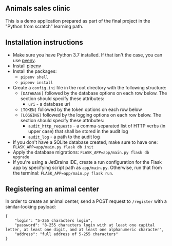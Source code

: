 ## Animals sales clinic
This is a demo application prepared as part of the final project in the "Python from scratch" learning path.

## Installation instructions
* Make sure you have Python 3.7 installed. If that isn't the case, you can use [pyenv](https://github.com/pyenv/pyenv).
* Install [pipenv](https://pypi.org/project/pipenv/)
* Install the packages:
    - `pipenv shell`
    - `pipenv install`
* Create a `config.ini` file in the root directory with the following structure:
    - `[DATABASE]` followed by the database options on each row below. The section should specify these attributes:
        * `uri` - a database uri
    - `[TOKEN]` followed by the token options on each row below
    - `[LOGGING]` followed by the logging options on each row below. The section should specify these attributes:
        * `audit_http_requests` - a comma-separated list of HTTP verbs (in upper case) that shall be stored in the audit log 
        * `audit_log` - a path to the audit log
* If you don't have a SQLite database created, make sure to have one: ` FLASK_APP=app/main.py flask db init`
* Apply the database migrations: `FLASK_APP=app/main.py flask db upgrade`
* If you're using a JetBrains IDE, create a run configuration for the Flask app by specifying script path as `app/main.py`. Otherwise, run that from the terminal: `FLASK_APP=app/main.py flask run`.

## Registering an animal center
In order to create an animal center, send a POST request to `/register` with a similar-looking payload: 
```
{
    "login": "5-255 characters login",
    "password": "8-255 characters login with at least one capital letter, at least one digit, and at least one alphanumeric character",
    "address": "full address of 5-255 characters"
}
```
